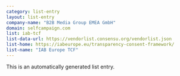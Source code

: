 ```yaml
---
category: list-entry
layout: list-entry
company-name: "B2B Media Group EMEA GmbH"
domain: selfcampaign.com
list: iab-tcf
list-data-url: https://vendorlist.consensu.org/vendorlist.json
list-home: https://iabeurope.eu/transparency-consent-framework/
list-name: "IAB Europe TCF"
---
```


This is an automatically generated list entry.
